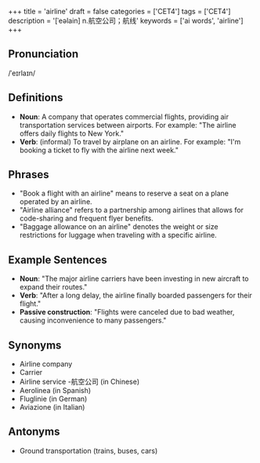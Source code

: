 +++
title = 'airline'
draft = false
categories = ['CET4']
tags = ['CET4']
description = '[ˈeəlain] n.航空公司；航线'
keywords = ['ai words', 'airline']
+++

## Pronunciation
/ˈeɪrlaɪn/

## Definitions
- **Noun**: A company that operates commercial flights, providing air transportation services between airports. For example: "The airline offers daily flights to New York."
- **Verb**: (informal) To travel by airplane on an airline. For example: "I'm booking a ticket to fly with the airline next week."

## Phrases
- "Book a flight with an airline" means to reserve a seat on a plane operated by an airline.
- "Airline alliance" refers to a partnership among airlines that allows for code-sharing and frequent flyer benefits.
- "Baggage allowance on an airline" denotes the weight or size restrictions for luggage when traveling with a specific airline.

## Example Sentences
- **Noun**: "The major airline carriers have been investing in new aircraft to expand their routes."
- **Verb**: "After a long delay, the airline finally boarded passengers for their flight."
- **Passive construction**: "Flights were canceled due to bad weather, causing inconvenience to many passengers."

## Synonyms
- Airline company
- Carrier
- Airline service
-航空公司 (in Chinese)
- Aerolinea (in Spanish)
- Fluglinie (in German)
- Aviazione (in Italian)

## Antonyms
- Ground transportation (trains, buses, cars)
